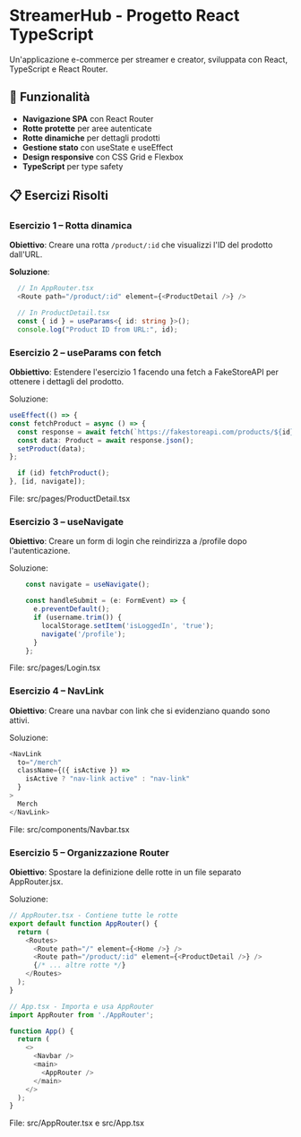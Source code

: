 # StreamerHub - Progetto React TypeScript

Un'applicazione e-commerce per streamer e creator, sviluppata con React, TypeScript e React Router.

## 🚀 Funzionalità

- **Navigazione SPA** con React Router
- **Rotte protette** per aree autenticate
- **Rotte dinamiche** per dettagli prodotti
- **Gestione stato** con useState e useEffect
- **Design responsive** con CSS Grid e Flexbox
- **TypeScript** per type safety

## 📋 Esercizi Risolti

### Esercizio 1 – Rotta dinamica
  **Obiettivo**: Creare una rotta `/product/:id` che visualizzi l'ID del prodotto dall'URL.

  **Soluzione**:
  ```typescript
    // In AppRouter.tsx
    <Route path="/product/:id" element={<ProductDetail />} />

    // In ProductDetail.tsx
    const { id } = useParams<{ id: string }>();
    console.log("Product ID from URL:", id);
```

### Esercizio 2 – useParams con fetch
**Obbiettivo**: Estendere l'esercizio 1 facendo una fetch a FakeStoreAPI per ottenere i dettagli del prodotto.

Soluzione:
  ```typescript
  useEffect(() => {
  const fetchProduct = async () => {
    const response = await fetch(`https://fakestoreapi.com/products/${id}`);
    const data: Product = await response.json();
    setProduct(data);
  };
  
    if (id) fetchProduct();
  }, [id, navigate]);
  ```

File: src/pages/ProductDetail.tsx

### Esercizio 3 – useNavigate
**Obiettivo**: Creare un form di login che reindirizza a /profile dopo l'autenticazione.

Soluzione:

```typescript
    const navigate = useNavigate();

    const handleSubmit = (e: FormEvent) => {
      e.preventDefault();
      if (username.trim()) {
        localStorage.setItem('isLoggedIn', 'true');
        navigate('/profile');
      }
    };
```
File: src/pages/Login.tsx


### Esercizio 4 – NavLink
**Obiettivo**: Creare una navbar con link che si evidenziano quando sono attivi.

Soluzione:

```typescript
<NavLink 
  to="/merch" 
  className={({ isActive }) => 
    isActive ? "nav-link active" : "nav-link"
  }
>
  Merch
</NavLink>
```
File: src/components/Navbar.tsx

### Esercizio 5 – Organizzazione Router
**Obiettivo**: Spostare la definizione delle rotte in un file separato AppRouter.jsx.

Soluzione:

```typescript
// AppRouter.tsx - Contiene tutte le rotte
export default function AppRouter() {
  return (
    <Routes>
      <Route path="/" element={<Home />} />
      <Route path="/product/:id" element={<ProductDetail />} />
      {/* ... altre rotte */}
    </Routes>
  );
}

// App.tsx - Importa e usa AppRouter
import AppRouter from './AppRouter';

function App() {
  return (
    <>
      <Navbar />
      <main>
        <AppRouter />
      </main>
    </>
  );
}
```
File: src/AppRouter.tsx e src/App.tsx

